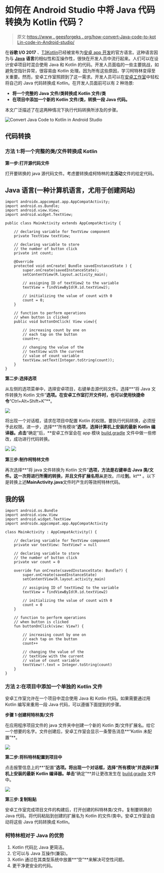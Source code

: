 # 如何在 Android Studio 中将 Java 代码转换为 Kotlin 代码？

> 原文:[https://www . geesforgeks . org/how-convert-Java-code-to-kot Lin-code-in-Android-studio/](https://www.geeksforgeeks.org/how-to-convert-java-code-to-kotlin-code-in-android-studio/)

在**谷歌 I/O 2017** 、[T3Kotlin](https://www.geeksforgeeks.org/kotlin-programming-language/)已经被宣布为[安卓 app 开发](https://www.geeksforgeeks.org/kotlin-android-tutorial/)的官方语言。这种语言因为与 [**Java**](https://www.geeksforgeeks.org/java/) **语言**的相似性和互操作性，很快在开发人员中流行起来。人们可以在设计安卓项目时混合使用 Java 和 Kotlin 的代码。开发人员面临的一些主要挑战，如避免空指针异常，很容易由 Kotlin 处理。因为所有这些原因，学习柯特林变得至关重要。然而，安卓工作室照顾到了这一需求。开发人员可以在[安卓工作室](https://www.geeksforgeeks.org/guide-to-install-and-set-up-android-studio/)中轻松将自己的 Java 代码转换成 Kotlin。在开发人员面前可以有 2 种场景:

*   **将一个完整的 Java 文件/类转换成 Kotlin 文件/类**
*   **在项目中添加一个新的 Kotlin 文件/类，转换一段 Java 代码。**

本文广泛描述了在这两种情况下执行代码转换所涉及的步骤。

![ Convert Java Code to Kotlin in Android Studio](img/6e736e4849b51e64d27512d42f718e21.png)

## 代码转换

### 方法 1:将一个完整的类/文件转换成 Kotlin

**第一步:打开源代码文件**

打开要转换的 java 源代码文件。考虑要转换成柯特林的**主活动**文件的给定代码。

## Java 语言(一种计算机语言，尤用于创建网站)

```
import androidx.appcompat.app.AppCompatActivity;
import android.os.Bundle;
import android.view.View;
import android.widget.TextView;

public class MainActivity extends AppCompatActivity {

    // declaring variable for TextView component
    private TextView textView;

    // declaring variable to store
    // the number of button click
    private int count;

    @Override
    protected void onCreate( Bundle savedInstanceState ) {
        super.onCreate(savedInstanceState);
        setContentView(R.layout.activity_main);

        // assigning ID of textView2 to the variable
        textView = findViewById(R.id.textView2);

        // initializing the value of count with 0
        count = 0;
    }

    // function to perform operations
    // when button is clicked
    public void buttonOnClick( View view){

        // increasing count by one on
        // each tap on the button
        count++;

        // changing the value of the
        // textView with the current
        // value of count variable
        textView.setText(Integer.toString(count));
    }
}
```

**第二步:选择选项**

从左侧的选项菜单中，选择安卓项目，右键单击源代码文件。选择**“将 Java 文件转换为 Kotlin 文件”**选项。在安卓工作室打开文件时，也可以使用快捷命令**“Ctrl+Alt+Shift+K”**。

![](img/86c509ac96115f372e36afb25af10c26.png)

将出现一个对话框，请求在项目中配置 Kotlin 的权限。要执行代码转换，必须授予此权限。进一步，选择**“所有模块”**选项，选择计算机上安装的最新 Kotlin 编译器。点击**“确定”后，**安卓工作室会在 app 模块 [build.gradle](https://www.geeksforgeeks.org/android-build-gradle/) 文件中做一些修改，成功进行代码转换。

![](img/86019d68bfdd0145842de803a28bd13e.png) ![](img/b8e039b8b563499fe29eb9d5e313e55b.png)

**第三步:制作柯特林文件**

再次选择**“将 java 文件转换为 Kotlin 文件”**选项，方法是右键单击 Java 类/文件。这一次将进行所需的转换，并且文件扩展名将从**更改。爪哇**到**。kt** 。以下是转换上述**MainActivity.java**文件时产生的等效柯特林代码。

## 我的锅

```
import android.os.Bundle
import android.view.View
import android.widget.TextView
import androidx.appcompat.app.AppCompatActivity

class MainActivity : AppCompatActivity() {

    // declaring variable for TextView component
    private var textView: TextView? = null

    // declaring variable to store
    // the number of button click
    private var count = 0

    override fun onCreate(savedInstanceState: Bundle?) {
        super.onCreate(savedInstanceState)
        setContentView(R.layout.activity_main)

        // assigning ID of textView2 to the variable
        textView = findViewById(R.id.textView2)

        // initializing the value of count with 0
        count = 0
    }

    // function to perform operations
    // when button is clicked
    fun buttonOnClick(view: View?) {

        // increasing count by one on
        // each tap on the button
        count++

        // changing the value of the
        // textView with the current
        // value of count variable
        textView!!.text = Integer.toString(count)
    }
}
```

### 方法 2:在项目中添加一个单独的 Kotlin 文件

安卓工作室允许在一个项目中混合使用 Java 和 Kotlin 代码。如果需要通过用 Kotlin 编写来重用一段 Java 代码，可以遵循下面提到的步骤。

**步骤 1:创建柯特林类/文件**

在应用程序项目文件的 java 文件夹中创建一个新的 Kotlin 类/文件扩展名。给它一个想要的名字。文件创建后，安卓工作室会显示一条警告消息**“Kotlin 未配置”**。

![](img/dd9a190fae693ffa91a1ecb3c531837c.png)

**第二步:将科特林配置到项目中**

点击报警信息上的**“配置”**选项。将出现一个对话框，选择“所有模块”并选择计算机上安装的最新 Kotlin 编译器。单击**“确定”**并让更改发生在 [build.gradle](https://www.geeksforgeeks.org/android-build-gradle/) 文件中。

![](img/b8e039b8b563499fe29eb9d5e313e55b.png)

**第三步:复制粘贴**

安卓工作室完成项目文件的构建后，打开创建的科特林类/文件。复制要转换的 Java 代码。将代码粘贴到创建的扩展名为 Kotlin 的文件/类中。安卓工作室会自动将这些 Java 代码转换成 Kotlin。

### 柯特林相对于 Java 的优势

1.  Kotlin 代码比 Java 更简洁。
2.  它可以与 Java 互操作(兼容)。
3.  Kotlin 通过在其类型系统中放置**“空”**来解决可空性问题。
4.  更干净更安全的代码。
